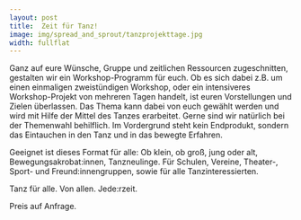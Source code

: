 ```yaml
---
layout: post
title:  Zeit für Tanz!
image: img/spread_and_sprout/tanzprojekttage.jpg
width: fullflat
---
```

Ganz auf eure Wünsche, Gruppe und zeitlichen Ressourcen zugeschnitten, gestalten wir ein Workshop-Programm für euch. Ob es sich dabei z.B. um einen einmaligen zweistündigen Workshop, oder ein intensiveres Workshop-Projekt von mehreren Tagen handelt, ist euren Vorstellungen und Zielen überlassen. Das Thema kann dabei von euch gewählt werden und wird mit Hilfe der Mittel des Tanzes erarbeitet. Gerne sind wir natürlich bei der Themenwahl behilflich. Im Vordergrund steht kein Endprodukt, sondern das Eintauchen in den Tanz und in das bewegte Erfahren.
 
Geeignet ist dieses Format für alle: Ob klein, ob groß, jung oder alt, Bewegungsakrobat:innen, Tanzneulinge. Für Schulen, Vereine, Theater-, Sport- und Freund:innengruppen, sowie für alle Tanzinteressierten.
 
Tanz für alle. Von allen. Jede:rzeit.

Preis auf Anfrage.
